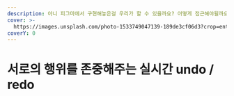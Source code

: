 ```yaml
---
description: 아니 피그마에서 구현해놓은걸 우리가 할 수 있을까요? 어떻게 접근해야될까요.. 3주동안의 여정
cover: >-
  https://images.unsplash.com/photo-1533749047139-189de3cf06d3?crop=entropy&cs=srgb&fm=jpg&ixid=M3wxOTcwMjR8MHwxfHNlYXJjaHwxfHxjbG9ja3xlbnwwfHx8fDE3MjA1OTQwNzh8MA&ixlib=rb-4.0.3&q=85
coverY: 0
---
```


# 서로의 행위를 존중해주는 실시간 undo / redo


